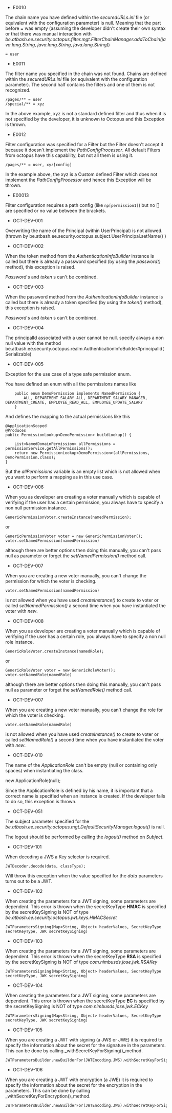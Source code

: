 * E0010

The chain name you have defined within the _securedURLs.ini_ file (or equivalent with the configuration parameter) is null. Meaning that the part before **=** was empty (assuming the developer didn't create their own syntax or that there was manual interaction with _be.atbash.ee.security.octopus.filter.mgt.FilterChainManager.addToChain(java.lang.String, java.lang.String, java.lang.String)_)

```
= user
```

* E0011

The filter name you specified in the chain was not found. Chains are defined within the _securedURLs.ini_ file (or equivalent with the configuration parameter). The second half contains the filters and one of them is not recognized.

```
/pages/** = user
/special/** = xyz
```

In the above example, xyz is not a standard defined filter and thus when it is not specified by the developer, it is unknown to Octopus and this Exception is thrown.

* E0012

Filter configuration was specified for a Filter but the Filter doesn't accept it because it doesn't implement the _PathConfigProcessor_. All default Filters from octopus have this capability, but not all them is using it.

```
/pages/** = user, xyz[config]

```

In the example above, the xyz is a Custom defined Filter which does not implement the _PathConfigProcessor_ and hence this Exception will be thrown.

* E00013

Filter configuration requires a path config (like `np[permission1]`) but no [] are specified or no value between the brackets.

* OCT-DEV-001

Overwriting the name of the Principal (within UserPrincipal) is not allowed. (thrown by be.atbash.ee.security.octopus.subject.UserPrincipal.setName() )

* OCT-DEV-002

When the token method from the _AuthenticationInfoBuilder_ instance is called but there is already a password specified (by using the _password()_ method), this exception is raised.

_Password_ s and _token_ s can't be combined.


* OCT-DEV-003

When the password method from the _AuthenticationInfoBuilder_ instance is called but there is already a token specified (by using the _token()_ method), this exception is raised.

_Password_ s and _token_ s can't be combined.


* OCT-DEV-004

The principalId associated with a user cannot be null. specify always a non null value with the method be.atbash.ee.security.octopus.realm.AuthenticationInfoBuilder#principalId(Serializable)


* OCT-DEV-005

Exception for the use case of a type safe permission enum.

You have defined an enum with all the permissions names like

        public enum DemoPermission implements NamedPermission {
            ALL, DEPARTMENT_SALARY_ALL, DEPARTMENT_SALARY_MANAGER, DEPARTMENT_CREATE, EMPLOYEE_READ_ALL, EMPLOYEE_UPDATE_SALARY
        }

And defines the mapping to the actual permissions like this

    @ApplicationScoped
    @Produces
    public PermissionLookup<DemoPermission> buildLookup() {

        List<NamedDomainPermission> allPermissions = permissionService.getAllPermissions();
        return new PermissionLookup<DemoPermission>(allPermissions, DemoPermission.class);
    }

But the _allPermissions_ variable is an empty list which is not allowed when you want to perform a mapping as in this use case.

* OCT-DEV-006

When you as developer are creating a voter manually which is capable of verifying if the user has a certain permission, you always have to specify a non null permission instance.

    GenericPermissionVoter.createInstance(namedPermission);
    
or

    GenericPermissionVoter voter = new GenericPermissionVoter();
    voter.setNamedPermission(namedPermission)

although there are better options then doing this manually, you can't pass null as parameter or forget the _setNamedPermission()_ method call. 

* OCT-DEV-007

When you are creating a new voter manually, you can't change the permission for which the voter is checking.

    voter.setNamedPermission(namedPermission)

is not allowed when you have used _createInstance()_ to create to voter or called _setNamedPermission()_ a second time when you have instantiated the voter with _new_.
 
* OCT-DEV-008

When you as developer are creating a voter manually which is capable of verifying if the user has a certain role, you always have to specify a non null role instance.

    GenericRoleVoter.createInstance(namedRole);
    
or

    GenericRoleVoter voter = new GenericRoleVoter();
    voter.setNamedRole(namedRole)

although there are better options then doing this manually, you can't pass null as parameter or forget the _setNamedRole()_ method call. 

* OCT-DEV-007

When you are creating a new voter manually, you can't change the role for which the voter is checking.

    voter.setNamedRole(namedRole)

is not allowed when you have used _createInstance()_ to create to voter or called _setNamedRole()_ a second time when you have instantiated the voter with _new_.

* OCT-DEV-010

The name of the _ApplicationRole_ can't be empty (null or containing only spaces) when instantiating the class.

   new ApplicationRole(null);

Since the ApplicationRole is defined by his name, it is important that a correct name is specified when an instance is created. If the developer fails to do so, this exception is thrown.

* OCT-DEV-051

The subject parameter specified for the _be.atbash.ee.security.octopus.mgt.DefaultSecurityManager.logout()_ is null.

The logout should be performed by calling the _logout()_ method on _Subject_.

* OCT-DEV-101

When decoding a JWS a Key selector is required.

```
JWTDecoder.decode(data, classType);
```

Will throw this exception when the value specified for the _data_ parameters turns out to be a JWT.

* OCT-DEV-102

When creating the parameters for a JWT signing, some parameters are dependent. This error is thrown when the secretKeyType **HMAC** is specified by the secretKeySigning is NOT of type _be.atbash.ee.security.octopus.jwt.keys.HMACSecret_

 
```
JWTParametersSigning(Map<String, Object> headerValues, SecretKeyType secretKeyType, JWK secretKeySigning)
```

* OCT-DEV-103

When creating the parameters for a JWT signing, some parameters are dependent. This error is thrown when the secretKeyType **RSA** is specified by the secretKeySigning is NOT of type _com.nimbusds.jose.jwk.RSAKey_

 
```
JWTParametersSigning(Map<String, Object> headerValues, SecretKeyType secretKeyType, JWK secretKeySigning)
```

* OCT-DEV-104

When creating the parameters for a JWT signing, some parameters are dependent. This error is thrown when the secretKeyType **EC** is specified by the secretKeySigning is NOT of type _com.nimbusds.jose.jwk.ECKey_

 
```
JWTParametersSigning(Map<String, Object> headerValues, SecretKeyType secretKeyType, JWK secretKeySigning)
```

* OCT-DEV-105

When you are creating a JWT with signing (a JWS or JWE) it is required to specify the information about the secret for the signature in the parameters. This can be done by calling _withSecretKeyForSigning()_method.

```
JWTParametersBuilder.newBuilderFor(JWTEncoding.JWS).withSecretKeyForSigning().build();
```

* OCT-DEV-106

When you are creating a JWT with encryption (a JWE) it is required to specify the information about the secret for the encryption in the parameters. This can be done by calling _withSecretKeyForEncryption()_method.

```
JWTParametersBuilder.newBuilderFor(JWTEncoding.JWS).withSecretKeyForSigning().withSecretKeyForEncryption().build();
```
